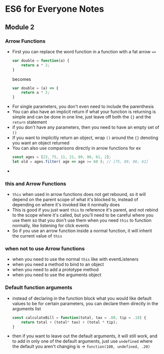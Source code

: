 
# ES6 for Everyone Notes

## Module 2

### Arrow Functions
+ First you can replace the word function in a function with a fat arrow `=>`
	```javascript
	var double = function(a) {
		return a * 2;
	}
	```
	becomes
	```javascript
	var double = (a) => {
		return a * 2;
	}
	```
+ For single parameters, you don't even need to include the parenthesis
+ You can also have an implicit return if what your function is returning is simple and can be done in one line, just leave off both the `{}` and the `return` statement
+ if you don't have any parameters, then you need to have an empty set of `()`
+ If you want to implicitly return an object, wrap `()` around the `{}` denoting you want an object returned
+ You can also use comparisons directly in arrow functions for ex
	```javascript
	const ages = [23, 75, 11, 21, 89, 86, 61, 2];
	let old = ages.filter( age => age >= 60 ); // [75, 89, 86, 61]
	```
+ 


### this and Arrow Functions
+ `this` when used in arrow functions does not get rebound, so it will depend on the parent scope of what it's blocked to, instead of depending on where it's invoked like it normally does
+ This is good if you just want `this` to reference it's parent, and not rebind to the scope where it's called, but you'll need to be careful where you use them so that you don't use them when you need `this` to function normally, like listening for click events
+ So if you use an arrow function inside a normal function, it will inherit the current value of `this`

### when not to use Arrow functions
+ when you need to use the normal `this` like with eventListeners
+ when you need a method to bind to an object
+ when you need to add a prototype method
+ when you need to use the arguments object

### Default function arguments
+ instead of declaring in the function block what you would like default values to be for certain parameters, you can declare them directly in the arguments list
	```javascript
	const calculateBill = function(total, tax = .08, tip = .18) {
		return total + (total* tax) + (total * tip);
	}
	```
+ then if you want to leave out the default arguments, it will still work, and to add in only one of the default arguments, just use `undefined` where the default you aren't changing is → `function(100, undefined, .20)`


